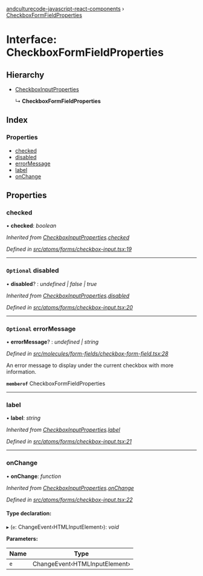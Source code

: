 [andculturecode-javascript-react-components](../README.md) › [CheckboxFormFieldProperties](checkboxformfieldproperties.md)

# Interface: CheckboxFormFieldProperties

## Hierarchy

* [CheckboxInputProperties](checkboxinputproperties.md)

  ↳ **CheckboxFormFieldProperties**

## Index

### Properties

* [checked](checkboxformfieldproperties.md#checked)
* [disabled](checkboxformfieldproperties.md#optional-disabled)
* [errorMessage](checkboxformfieldproperties.md#optional-errormessage)
* [label](checkboxformfieldproperties.md#label)
* [onChange](checkboxformfieldproperties.md#onchange)

## Properties

###  checked

• **checked**: *boolean*

*Inherited from [CheckboxInputProperties](checkboxinputproperties.md).[checked](checkboxinputproperties.md#checked)*

*Defined in [src/atoms/forms/checkbox-input.tsx:19](https://github.com/AndcultureCode/AndcultureCode.JavaScript.React.Components/blob/85bf079/src/atoms/forms/checkbox-input.tsx#L19)*

___

### `Optional` disabled

• **disabled**? : *undefined | false | true*

*Inherited from [CheckboxInputProperties](checkboxinputproperties.md).[disabled](checkboxinputproperties.md#optional-disabled)*

*Defined in [src/atoms/forms/checkbox-input.tsx:20](https://github.com/AndcultureCode/AndcultureCode.JavaScript.React.Components/blob/85bf079/src/atoms/forms/checkbox-input.tsx#L20)*

___

### `Optional` errorMessage

• **errorMessage**? : *undefined | string*

*Defined in [src/molecules/form-fields/checkbox-form-field.tsx:28](https://github.com/AndcultureCode/AndcultureCode.JavaScript.React.Components/blob/85bf079/src/molecules/form-fields/checkbox-form-field.tsx#L28)*

An error message to display under the current checkbox with more information.

**`memberof`** CheckboxFormFieldProperties

___

###  label

• **label**: *string*

*Inherited from [CheckboxInputProperties](checkboxinputproperties.md).[label](checkboxinputproperties.md#label)*

*Defined in [src/atoms/forms/checkbox-input.tsx:21](https://github.com/AndcultureCode/AndcultureCode.JavaScript.React.Components/blob/85bf079/src/atoms/forms/checkbox-input.tsx#L21)*

___

###  onChange

• **onChange**: *function*

*Inherited from [CheckboxInputProperties](checkboxinputproperties.md).[onChange](checkboxinputproperties.md#onchange)*

*Defined in [src/atoms/forms/checkbox-input.tsx:22](https://github.com/AndcultureCode/AndcultureCode.JavaScript.React.Components/blob/85bf079/src/atoms/forms/checkbox-input.tsx#L22)*

#### Type declaration:

▸ (`e`: ChangeEvent‹HTMLInputElement›): *void*

**Parameters:**

Name | Type |
------ | ------ |
`e` | ChangeEvent‹HTMLInputElement› |
